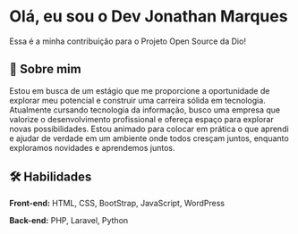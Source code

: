 
# Olá, eu sou o Dev Jonathan Marques

Essa é a minha contribuição para o Projeto Open Source da Dio!
## 🚀 Sobre mim
Estou em busca de um estágio que me proporcione a oportunidade de explorar meu potencial e construir uma carreira sólida em tecnologia. Atualmente cursando tecnologia da informação, busco uma empresa que valorize o desenvolvimento profissional e ofereça espaço para explorar novas possibilidades. Estou animado para colocar em prática o que aprendi e ajudar de verdade em um ambiente onde todos cresçam juntos, enquanto exploramos novidades e aprendemos juntos.

## 🛠 Habilidades

**Front-end:** HTML, CSS, BootStrap, JavaScript, WordPress

**Back-end:** PHP, Laravel, Python